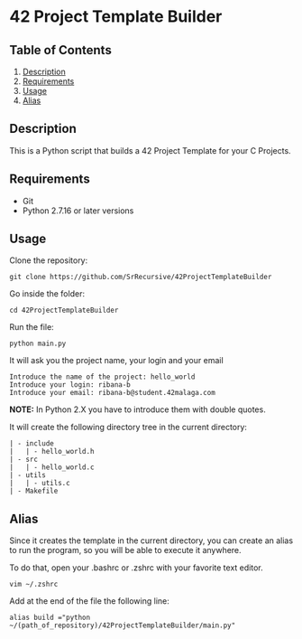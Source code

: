 # 42 Project Template Builder

## Table of Contents

1. [Description](#description)
2. [Requirements](#requirements)
3. [Usage](#usage)
4. [Alias](#alias)

## Description

This is a Python script that builds a 42 Project Template for your C Projects.

## Requirements

- Git
- Python 2.7.16 or later versions

## Usage

Clone the repository:
```Shell
git clone https://github.com/SrRecursive/42ProjectTemplateBuilder
```

Go inside the folder:
```Shell
cd 42ProjectTemplateBuilder
```

Run the file:
```Shell
python main.py
```

It will ask you the project name, your login and your email

```Shell
Introduce the name of the project: hello_world
Introduce your login: ribana-b
Introduce your email: ribana-b@student.42malaga.com
```
**NOTE:** In Python 2.X you have to introduce them with double quotes.

It will create the following directory tree in the current directory:

```text
| - include
|   | - hello_world.h
| - src
|   | - hello_world.c
| - utils
|   | - utils.c
| - Makefile
```

## Alias

Since it creates the template in the current directory, you can create an alias to run the program, so you will be able to execute it anywhere.

To do that, open your .bashrc or .zshrc with your favorite text editor.
```Shell
vim ~/.zshrc
```

Add at the end of the file the following line:

```Shell
alias build ="python ~/(path_of_repository)/42ProjectTemplateBuilder/main.py"
``` 
